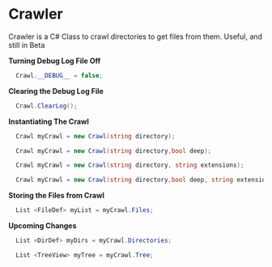 # Crawler
Crawler is a C# Class to crawl directories to get files from them. Useful, and still in Beta


**Turning Debug Log File Off**
```cs
  Crawl.__DEBUG__ = false;
```


**Clearing the Debug Log File**
```cs
  Crawl.ClearLog();
```


**Instantiating The Crawl**
```cs
  Crawl myCrawl = new Crawl(string directory);
```

```cs
  Crawl myCrawl = new Crawl(string directory,bool deep);
```

```cs
  Crawl myCrawl = new Crawl(string directory, string extensions);
```

```cs
  Crawl myCrawl = new Crawl(string directory,bool deep, string extensions);
```

**Storing the Files from Crawl**
```cs
  List <FileDef> myList = myCrawl.Files;
```


**Upcoming Changes**

```cs
  List <DirDef> myDirs = myCrawl.Directories;
```

```cs
  List <TreeView> myTree = myCrawl.Tree;
```
